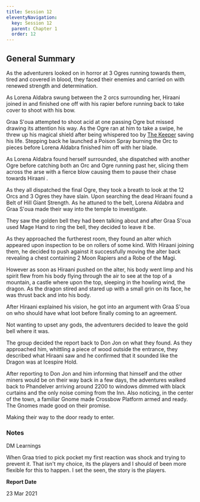 ```yaml
---
title: Session 12
eleventyNavigation:
  key: Session 12
  parent: Chapter 1
  order: 12
---
```


## General Summary

As the adventurers looked on in horror at 3 Ogres running towards them, tired and covered in blood, they faced their enemies and carried on with renewed strength and determination.  

 As Lorena Aldabra swung between the 2 orcs surrounding her, Hiraani joined in and finished one off with his rapier before running back to take cover to shoot with his bow.  

 Graa S'oua attempted to shoot acid at one passing Ogre but missed drawing its attention his way. As the Ogre ran at him to take a swipe, he threw up his magical shield after being whispered too by [The Keeper](/w/vlendir-drusslegend/a/the-keeper-person) saving his life. Stepping back he launched a Poison Spray burning the Orc to pieces before Lorena Aldabra finished him off with her blade.  

 As Lorena Aldabra found herself surrounded, she dispatched with another Ogre before catching both an Orc and Ogre running past her, slicing them across the arse with a fierce blow causing them to pause their chase towards Hiraani .  

 As they all dispatched the final Ogre, they took a breath to look at the 12 Orcs and 3 Ogres they have slain. Upon searching the dead Hiraani found a Belt of Hill Giant Strength. As he attuned to the belt, Lorena Aldabra and Graa S'oua made their way into the temple to investigate.  

 They saw the golden bell they had been talking about and after Graa S'oua used Mage Hand to ring the bell, they decided to leave it be.  

 As they approached the furtherest room, they found an alter which appeared upon inspection to be on rollers of some kind. With Hiraani joining them, he decided to push against it successfully moving the alter back revealing a chest containing 2 Moon Rapiers and a Robe of the Magi.  

 However as soon as Hiraani pushed on the alter, his body went limp and his spirit flew from his body flying through the air to see at the top of a mountain, a castle where upon the top, sleeping in the howling wind, the dragon. As the dragon stired and stared up with a small grin on its face, he was thrust back and into his body.  

 After Hiraani explained his vision, he got into an argument with Graa S'oua on who should have what loot before finally coming to an agreement.  

 Not wanting to upset any gods, the adventurers decided to leave the gold bell where it was.  

 The group decided the report back to Don Jon on what they found. As they approached him, whittling a piece of wood outside the entrance, they described what Hiraani saw and he confirmed that it sounded like the Dragon was at Icespire Hold.  

 After reporting to Don Jon and him informing that himself and the other miners would be on their way back in a few days, the adventures walked back to Phandelver arriving around 2200 to windows dimmed with black curtains and the only noise coming from the Inn. Also noticing, in the center of the town, a familiar Gnome made Crossbow Platform armed and ready. The Gnomes made good on their promise.  

 Making their way to the door ready to enter.

### Notes

DM Learnings  

 When Graa tried to pick pocket my first reaction was shock and trying to prevent it. That isn't my choice, its the players and I should of been more flexible for this to happen. I set the seen, the story is the players.

**Report Date**

23 Mar 2021